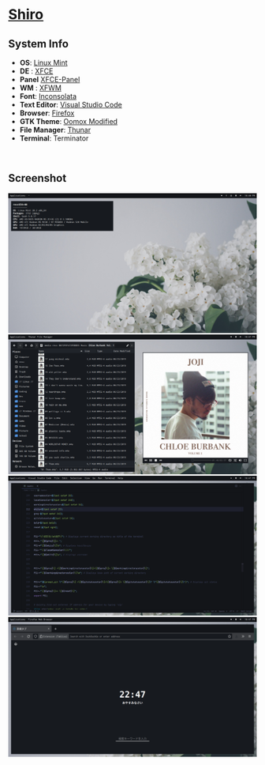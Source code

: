 # [Shiro](https://github.com/revaldy-30/dotfiles/tree/master/Shiro)


## System Info</h1>

+ **OS**: [Linux Mint](https://linuxmint.com/)
+ **DE** : [XFCE](https://xfce.org/)
+ **Panel** [XFCE-Panel](https://github.com/linuxmint/xfce-panel)
+ **WM** : [XFWM](https://github.com/xfce-mirror/xfwm4)
+ **Font**: [Inconsolata](https://fonts.google.com/specimen/Inconsolata)
+ **Text Editor**: [Visual Studio Code](https://github.com/Microsoft/vscode)
+ **Browser**: [Firefox](https://github.com/mozilla)
+ **GTK Theme**: [Oomox Modified](https://github.com/themix-project/oomox)
+ **File Manager**: [Thunar](https://github.com/xfce-mirror/thunar)
+ **Terminal**: Terminator

<br>

## Screenshot
<p align="center">
        <img src="../screenshot/SSY1.png" />
        <img src="../screenshot/SSY2.png" />
        <img src="../screenshot/SSY3.png" />
        <img src="../screenshot/SSY4.png" />

</p>
<br>
